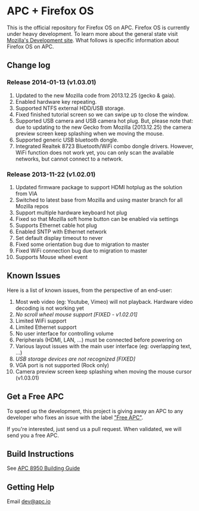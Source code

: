 APC + Firefox OS
==============

This is the official repository for Firefox OS on APC. Firefox OS is currently under heavy development. To learn more about the general state visit [Mozilla's Development site](https://developer.mozilla.org/en/docs/Mozilla/Firefox_OS). What follows is specific information about Firefox OS on APC.

## Change log
### Release 2014-01-13 (v1.03.01)
1. Updated to the new Mozilla code from 2013.12.25 (gecko & gaia).
2. Enabled hardware key repeating.
3. Supported NTFS external HDD/USB storage.
4. Fixed finished tutorial screen so we can swipe up to close the window.
5. Supported USB camera and USB camera hot plug. But, please note that: due to updating to the new Gecko from Mozilla (2013.12.25) the camera preview screen keep splashing when we moving the mouse.
6. Supported generic USB bluetooth dongle.
7. Integrated Realtek 8723 Bluetooth/WiFi combo dongle drivers. However, WiFi function does not work yet, you can only scan the available networks, but cannot connect to a network.

### Release 2013-11-22 (v1.02.01)
1. Updated firmware package to support HDMI hotplug as the solution from VIA
1. Switched to latest base from Mozilla and using master branch for all Mozilla repos
1. Support multiple hardware keyboard hot plug
1. Fixed so that Mozilla soft home button can be enabled via settings
1. Supports Ethernet cable hot plug
1. Enabled SNTP with Ethernet network
1. Set default display timeout to never
1. Fixed some orientation bug due to migration to master
1. Fixed WiFi connection bug due to migration to master
1. Supports Mouse wheel event


## Known Issues
Here is a list of known issues, from the perspective of an end-user:

1. Most web video (eg: Youtube, Vimeo) will not playback. Hardware video decoding is not working yet
1. *No scroll wheel mouse support [FIXED - v1.02.01]*
1. Limited WiFi support
1. Limited Ethernet support
1. No user interface for controlling volume
1. Peripherals (HDMI, LAN, ...) must be connected before powering on
1. Various layout issues with the main user interface (eg: overlapping text, ...)
1. *USB storage devices are not recognized [FIXED]*
1. VGA port is not supported (Rock only)
2. Camera preview screen keep splashing when moving the mouse cursor (v1.03.01)

## Get a Free APC
To speed up the development, this project is giving away an APC to any developer who fixes an issue with the label ["Free APC"](https://github.com/apc-io/apc-firefox-os/issues?labels=Free+APC&state=open).

If you're interested, just send us a pull request. When validated, we will send you a free APC.

## Build Instructions
See [APC 8950 Building Guide](https://github.com/apc-io/apc-firefox-os/blob/master/building-guide.md)

## Getting Help
Email [dev@apc.io](mailto:dev@apc.io)

